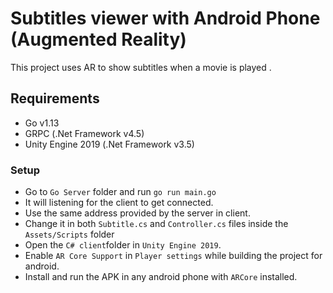 # Subtitles viewer with Android Phone (Augmented Reality)

This project uses AR to show subtitles when a movie is played .

## Requirements

* Go v1.13
* GRPC (.Net  Framework v4.5)
* Unity Engine 2019 (.Net  Framework v3.5)

### Setup

* Go to `Go Server` folder and run `go run main.go`
* It will listening for the client to get connected.
* Use the same address provided by the server in client.
* Change it in both `Subtitle.cs` and `Controller.cs` files inside the `Assets/Scripts` folder
* Open the `C# client`folder in `Unity Engine 2019`.
* Enable `AR Core Support` in `Player settings` while building the project for android.
* Install and run the APK in any android phone with `ARCore` installed.
